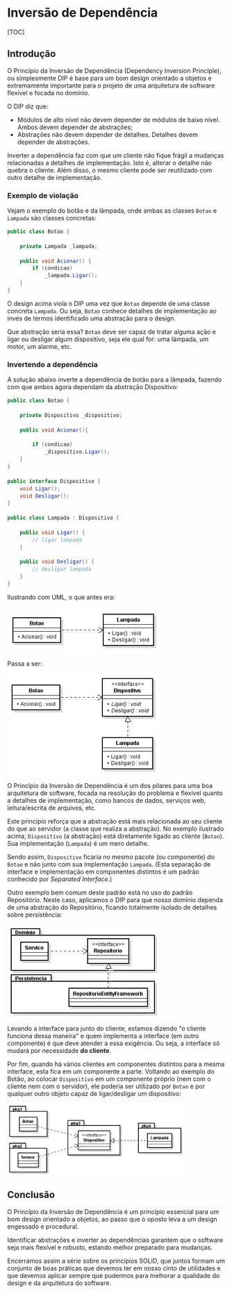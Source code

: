 # Inversão de Dependência

[TOC]

## Introdução

O Princípio da Inversão de Dependência (Dependency Inversion Principle), ou simplesmente DIP é base para um bom design orientado a objetos e extremamente importante para o projeto de uma arquitetura de software flexível e focada no domínio.

O DIP diz que:

- Módulos de alto nível não devem depender de módulos de baixo nível. Ambos devem depender de abstrações;
- Abstrações não devem depender de detalhes. Detalhes devem depender de abstrações.

Inverter a dependência faz com que um cliente não fique frágil a mudanças relacionadas a detalhes de implementação. Isto é, alterar o detalhe não quebra o cliente. Além disso, o mesmo cliente pode ser reutilizado com outro detalhe de implementação.

### Exemplo de violação

Vejam o exemplo do botão e da lâmpada, onde ambas as classes `Botao` e `Lampada` são classes concretas:

```java
public class Botao {

    private Lampada _lampada;

    public void Acionar() {
        if (condicao)
            _lampada.Ligar();
    }
}
```

O design acima viola o DIP uma vez que `Botao` depende de uma classe concreta `Lampada`. Ou seja, `Botao` conhece detalhes de implementação ao invés de termos identificado uma abstração para o design.

Que abstração seria essa? `Botao` deve ser capaz de tratar alguma ação e ligar ou desligar algum dispositivo, seja ele qual for: uma lâmpada, um motor, um alarme, etc.

### Invertendo a dependência

A solução abaixo inverte a dependência de botão para a lâmpada, fazendo com que ambos agora dependam da abstração Dispositivo:

```java
public class Botao {

    private Dispositivo _dispositivo;

    public void Acionar(){

        if (condicao)
            _dispositivo.Ligar();
    }
}

public interface Dispositivo {
    void Ligar();
    void Desligar();
}

public class Lampada : Dispositivo {

    public void Ligar() {
        // ligar lampada
    }

    public void Desligar() {
        // desligar lampada
    }
}
```

Ilustrando com UML, o que antes era:

<div class='imagem' markdown='1' style="width: 70%">

![exemplo_sem_dip](_inversao_dependencia/exemplo_sem_dip.png)

</div>

Passa a ser:

<div class='imagem' markdown='1' style="width: 70%">

![exemplo_com_dip](_inversao_dependencia/exemplo_com_dip.png)

</div>

O Princípio da Inversão de Dependência é um dos pilares para uma boa arquitetura de software, focada na resolução do problema e flexível quanto a detalhes de implementação, como bancos de dados, serviços web, leitura/escrita de arquivos, etc.

Este princípio reforça que a abstração está mais relacionada ao seu cliente do que ao servidor (a classe que realiza a abstração). No exemplo ilustrado acima, `Dispositivo` (a abstração) está diretamente ligado ao cliente (`Botao`). Sua implementação (`Lampada`) é um mero detalhe.

Sendo assim, `Dispositivo` ficaria no mesmo pacote (ou componente) do `Botao` e não junto com sua implementação `Lampada`. (Esta separação de interface e implementação em componentes distintos é um padrão conhecido por *Separated Interface*.)

Outro exemplo bem comum deste padrão está no uso do padrão Repositório. Neste caso, aplicamos o DIP para que nosso domínio dependa de uma abstração do Repositório, ficando totalmente isolado de detalhes sobre persistência:

<div class='imagem' markdown='1' style="width: 70%">

![exemplo_com_dip_dominio](_inversao_dependencia/exemplo_com_dip_dominio.png)

</div>

Levando a interface para junto do cliente, estamos dizendo "o cliente funciona dessa maneira" e quem implementa a interface (em outro componente) é que deve atender a essa exigência. Ou seja, a interface só mudará por necessidade **do cliente**.

Por fim, quando há vários clientes em componentes distintos para a mesma interface, esta fica em um componente a parte. Voltando ao exemplo do Botão, ao colocar `Dispositivo` em um componente próprio (nem com o cliente nem com o servidor), ele poderia ser utilizado por `Botao` e por qualquer outro objeto capaz de ligar/desligar um dispositivo:

<div class='imagem' markdown='1' style="width: 80%">

![exemplo_com_dip_dominio_clientes](_inversao_dependencia/exemplo_com_dip_dominio_clientes.png)

</div>

## Conclusão

O Princípio da Inversão de Dependência é um princípio essencial para um bom design orientado a objetos, ao passo que o oposto leva a um design engessado e procedural.

Identificar abstrações e inverter as dependências garantem que o software seja mais flexível e robusto, estando melhor preparado para mudanças.

Encerramos assim a série sobre os princípios SOLID, que juntos formam um conjunto de boas práticas que devemos ter em nosso cinto de utilidades e que devemos aplicar sempre que pudermos para melhorar a qualidade do design e da arquitetura do software.
